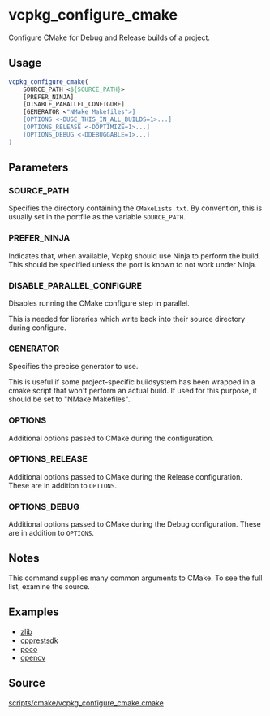 # vcpkg_configure_cmake

Configure CMake for Debug and Release builds of a project.

## Usage
```cmake
vcpkg_configure_cmake(
    SOURCE_PATH <${SOURCE_PATH}>
    [PREFER_NINJA]
    [DISABLE_PARALLEL_CONFIGURE]
    [GENERATOR <"NMake Makefiles">]
    [OPTIONS <-DUSE_THIS_IN_ALL_BUILDS=1>...]
    [OPTIONS_RELEASE <-DOPTIMIZE=1>...]
    [OPTIONS_DEBUG <-DDEBUGGABLE=1>...]
)
```

## Parameters
### SOURCE_PATH
Specifies the directory containing the `CMakeLists.txt`. By convention, this is usually set in the portfile as the variable `SOURCE_PATH`.

### PREFER_NINJA
Indicates that, when available, Vcpkg should use Ninja to perform the build. This should be specified unless the port is known to not work under Ninja.

### DISABLE_PARALLEL_CONFIGURE
Disables running the CMake configure step in parallel.

This is needed for libraries which write back into their source directory during configure.

### GENERATOR
Specifies the precise generator to use.

This is useful if some project-specific buildsystem has been wrapped in a cmake script that won't perform an actual build. If used for this purpose, it should be set to "NMake Makefiles".

### OPTIONS
Additional options passed to CMake during the configuration.

### OPTIONS_RELEASE
Additional options passed to CMake during the Release configuration. These are in addition to `OPTIONS`.

### OPTIONS_DEBUG
Additional options passed to CMake during the Debug configuration. These are in addition to `OPTIONS`.

## Notes
This command supplies many common arguments to CMake. To see the full list, examine the source.

## Examples

* [zlib](https://github.com/Microsoft/vcpkg/blob/master/ports/zlib/portfile.cmake)
* [cpprestsdk](https://github.com/Microsoft/vcpkg/blob/master/ports/cpprestsdk/portfile.cmake)
* [poco](https://github.com/Microsoft/vcpkg/blob/master/ports/poco/portfile.cmake)
* [opencv](https://github.com/Microsoft/vcpkg/blob/master/ports/opencv/portfile.cmake)

## Source
[scripts/cmake/vcpkg_configure_cmake.cmake](https://github.com/Microsoft/vcpkg/blob/master/scripts/cmake/vcpkg_configure_cmake.cmake)
